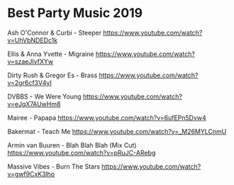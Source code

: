 # Best Party Music 2019
Ash O'Connor & Curbi - Steeper https://www.youtube.com/watch?v=UhVbNDEDc1k

Ellis & Anna Yvette - Migraine https://www.youtube.com/watch?v=szaeJIvfXYw

Dirty Rush & Gregor Es - Brass https://www.youtube.com/watch?v=2gr6cf3V4yI

DVBBS - We Were Young https://www.youtube.com/watch?v=eJqX7AUwHm8

Mairee - Papapa https://www.youtube.com/watch?v=6ufEPn5Dvw4

Bakermat - Teach Me https://www.youtube.com/watch?v=_M26MYLCnmU

Armin van Buuren - Blah Blah Blah (Mix Cut) https://www.youtube.com/watch?v=pRuJC-ARebg

Massive Vibes - Burn The Stars https://www.youtube.com/watch?v=gwf9CxK3lho
